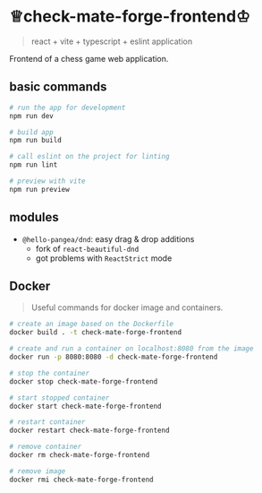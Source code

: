 #  ♕check-mate-forge-frontend♔

> react + vite + typescript + eslint application

Frontend of a chess game web application.

## basic commands

```bash
# run the app for development
npm run dev

# build app
npm run build

# call eslint on the project for linting
npm run lint

# preview with vite
npm run preview
```

## modules

- `@hello-pangea/dnd`: easy drag & drop additions
  - fork of `react-beautiful-dnd`
  - got problems with `ReactStrict` mode

## Docker

> Useful commands for docker image and containers.

```bash
# create an image based on the Dockerfile
docker build . -t check-mate-forge-frontend

# create and run a container on localhost:8080 from the image
docker run -p 8080:8080 -d check-mate-forge-frontend

# stop the container
docker stop check-mate-forge-frontend

# start stopped container
docker start check-mate-forge-frontend

# restart container
docker restart check-mate-forge-frontend

# remove container
docker rm check-mate-forge-frontend

# remove image
docker rmi check-mate-forge-frontend
```
